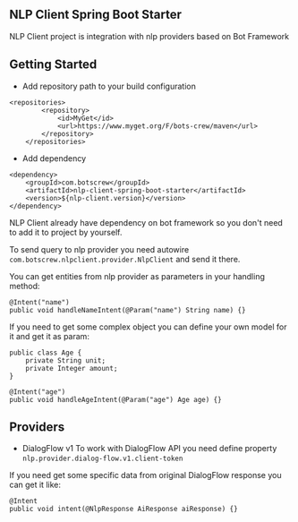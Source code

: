 ## NLP Client Spring Boot Starter

NLP Client project is integration with nlp providers based on Bot Framework

## Getting Started

* Add repository path to your build configuration

```
<repositories>
		<repository>
			<id>MyGet</id>
			<url>https://www.myget.org/F/bots-crew/maven</url>
		</repository>
	</repositories>
```
* Add dependency
```
<dependency>
    <groupId>com.botscrew</groupId>
    <artifactId>nlp-client-spring-boot-starter</artifactId>
    <version>${nlp-client.version}</version>
</dependency>
```

NLP Client already have dependency on bot framework so you don't need to add
it to project by yourself.

To send query to nlp provider you need autowire `com.botscrew.nlpclient.provider.NlpClient`
and send it there.

You can get entities from nlp provider as parameters in your handling method:

```
@Intent("name")
public void handleNameIntent(@Param("name") String name) {}
``` 

If you need to get some complex object you can define your own model for it and get it as param:

```
public class Age {
    private String unit;
    private Integer amount;
}

@Intent("age")
public void handleAgeIntent(@Param("age") Age age) {}
```

## Providers

* DialogFlow v1
To work with DialogFlow API you need define property `nlp.provider.dialog-flow.v1.client-token`

If you need get some specific data from original DialogFlow response you can get it like:

```
@Intent
public void intent(@NlpResponse AiResponse aiResponse) {}
```

